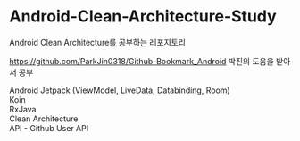 # Android-Clean-Architecture-Study
Android Clean Architecture를 공부하는 레포지토리

https://github.com/ParkJin0318/Github-Bookmark_Android
박진의 도움을 받아서 공부

Android Jetpack (ViewModel, LiveData, Databinding, Room)<br/>
Koin<br/>
RxJava<br/>
Clean Architecture<br/>
API - Github User API<br/>
